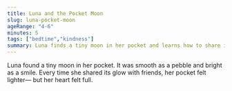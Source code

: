 ```yaml
---
title: Luna and the Pocket Moon
slug: luna-pocket-moon
ageRange: "4-6"
minutes: 5
tags: ["bedtime","kindness"]
summary: Luna finds a tiny moon in her pocket and learns how to share its glow with friends.
---
```


Luna found a tiny moon in her pocket. It was smooth as a pebble and bright as a smile.
Every time she shared its glow with friends, her pocket felt lighter—
but her heart felt full.
